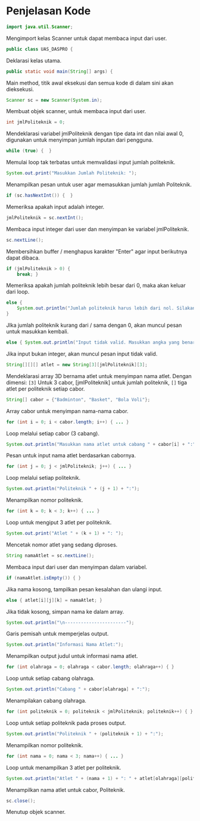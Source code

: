# Penjelasan Kode

```java
import java.util.Scanner;
```
Mengimport kelas Scanner untuk dapat membaca input dari user.

```java
public class UAS_DASPRO {
```
Deklarasi kelas utama.

```java
public static void main(String[] args) {
```
Main method, titik awal eksekusi dan semua kode di dalam sini akan dieksekusi.

```java
Scanner sc = new Scanner(System.in);
```
Membuat objek scanner, untuk membaca input dari user.

```java
int jmlPoliteknik = 0;
```
Mendeklarasi variabel jmlPoliteknik dengan tipe data int dan nilai awal 0, digunakan untuk menyimpan jumlah inputan dari pengguna.

```java
while (true) {  }
```
Memulai loop tak terbatas untuk memvalidasi input jumlah politeknik.

```java
System.out.print("Masukkan Jumlah Politeknik: ");
```
Menampilkan pesan untuk user agar memasukkan jumlah jumlah Politeknik.

```java
if (sc.hasNextInt()) {  }
```
Memeriksa apakah input adalah integer.

```java
jmlPoliteknik = sc.nextInt();
```
Membaca input integer dari user dan menyimpan ke variabel jmlPoliteknik.

```java
sc.nextLine();
```
Membersihkan buffer / menghapus karakter "Enter" agar input berikutnya dapat dibaca.

```java
if (jmlPoliteknik > 0) { 
    break; }
```
Memeriksa apakah jumlah politeknik lebih besar dari 0, maka akan keluar dari loop.

```java
else { 
    System.out.println("Jumlah politeknik harus lebih dari nol. Silakan masukkan kembali."); 
}
```
JIka jumlah politeknik kurang dari / sama dengan 0, akan muncul pesan untuk masukkan kembali.

```java
else { System.out.println("Input tidak valid. Masukkan angka yang benar."); sc.nextLine(); }
```
Jika input bukan integer, akan muncul pesan input tidak valid.

```java
String[][][] atlet = new String[3][jmlPoliteknik][3];
```
Mendeklarasi array 3D bernama atlet untuk menyimpan nama atlet. Dengan dimensi: ```[3]``` Untuk 3 cabor, [jmlPoliteknik] untuk jumlah politeknik,  ```[]``` tiga atlet per politeknik setiap cabor.

```java
String[] cabor = {"Badminton", "Basket", "Bola Voli"};
```
Array cabor untuk menyimpan nama-nama cabor.

```java
for (int i = 0; i < cabor.length; i++) { ... }
```
Loop melalui setiap cabor (3 cabang).

```java
System.out.println("Masukkan nama atlet untuk cabang " + cabor[i] + ":");
```
Pesan untuk input nama atlet berdasarkan cabornya.

```java
for (int j = 0; j < jmlPoliteknik; j++) { ... }
```
Loop melalui setiap politeknik.
    
```java
System.out.println("Politeknik " + (j + 1) + ":");
```
Menampilkan nomor politeknik.

```java
for (int k = 0; k < 3; k++) { ... }
```
Loop untuk mengiput 3 atlet per politeknik.

```java
System.out.print("Atlet " + (k + 1) + ": ");
```
Mencetak nomor atlet yang sedang diproses.

```java
String namaAtlet = sc.nextLine();
```
Membaca input dari user dan menyimpan dalam variabel.

```java
if (namaAtlet.isEmpty()) { }
```
Jika nama kosong, tampilkan pesan kesalahan dan ulangi input.

```java
else { atlet[i][j][k] = namaAtlet; }
```
Jika tidak kosong, simpan nama ke dalam array.

```java
System.out.println("\n-----------------------");
```
Garis pemisah untuk memperjelas output.

```java
System.out.println("Informasi Nama Atlet:");
```
Menampilkan output judul untuk informasi nama atlet.

```java
for (int olahraga = 0; olahraga < cabor.length; olahraga++) { }
```
Loop untuk setiap cabang olahraga.

```java
System.out.println("Cabang " + cabor[olahraga] + ":");
```
Menampilakan cabang olahraga.

```java
for (int politeknik = 0; politeknik < jmlPoliteknik; politeknik++) { }
```
Loop untuk setiap politeknik pada proses output.

```java
System.out.println("Politeknik " + (politeknik + 1) + ":");
```
Menampilkan nomor politeknik.

```java
for (int nama = 0; nama < 3; nama++) { ... }
```
Loop untuk menampilkan 3 atlet per politeknik.

```java
System.out.println("Atlet " + (nama + 1) + ": " + atlet[olahraga][politeknik][nama]);
```
Menampilkan nama atlet untuk cabor, Politeknik.

```java
sc.close();
```
Menutup objek scanner.
